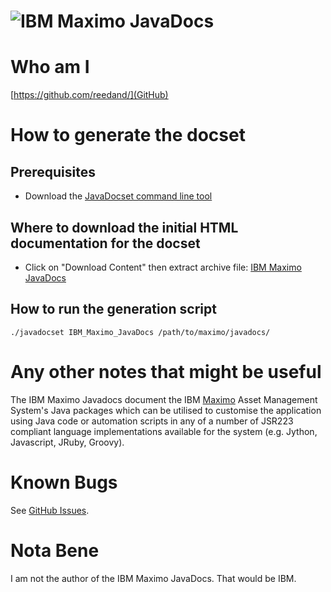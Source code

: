 ![IBM Maximo](https://github.com/reedand/Dash-User-Contributions/blob/master/docsets/IBM_Maximo_Javadocs/icon%402x.png "IBM Maximo") JavaDocs
=======================

# Who am I

[https://github.com/reedand/](GitHub)

# How to generate the docset
## Prerequisites

   - Download the [JavaDocset command line tool](https://github.com/Kapeli/javadocset#readme)

## Where to download the initial HTML documentation for the docset

   - Click on "Download Content" then extract archive file: [IBM Maximo JavaDocs](https://www.ibm.com/support/pages/node/5692916)

## How to run the generation script

`./javadocset IBM_Maximo_JavaDocs /path/to/maximo/javadocs/`

# Any other notes that might be useful

The IBM Maximo Javadocs document the IBM 
[Maximo](https://www.ibm.com/products/maximo "Maximo") Asset Management System's Java packages which can be utilised to customise the application using Java code or automation scripts in any of a number of JSR223 compliant language implementations available for the system (e.g. Jython, Javascript, JRuby, Groovy).

# Known Bugs

See [GitHub Issues](https://github.com/reedand/Dash-User-Contributions/issues).

# Nota Bene

I am not the author of the IBM Maximo JavaDocs. That would be IBM. 
